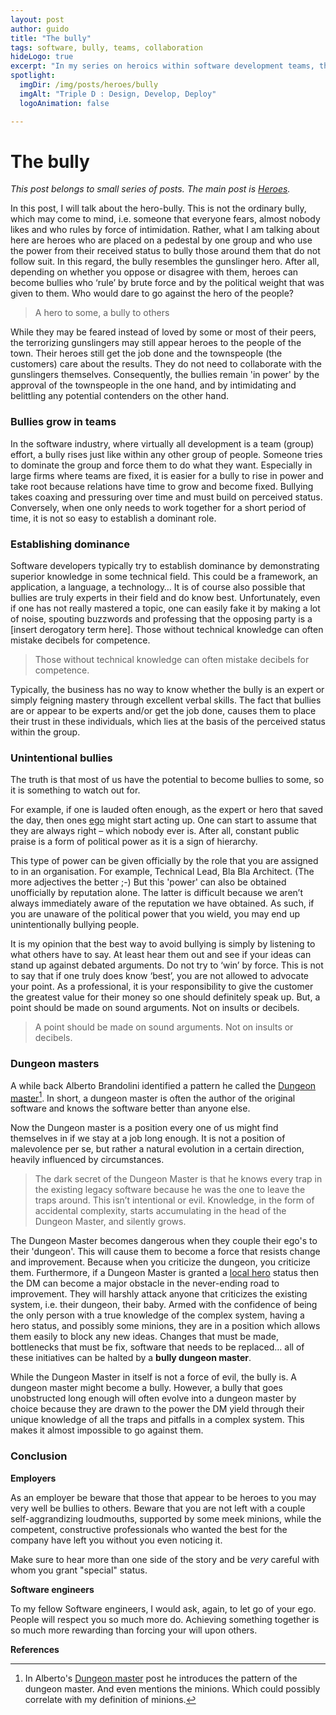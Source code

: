 ```yaml
---
layout: post
author: guido
title: "The bully"
tags: software, bully, teams, collaboration
hideLogo: true
excerpt: "In my series on heroics within software development teams, there is a type of 'hero' that I classify as the hero-bully. This is not the simple, ordinary bully, which may come to mind, who rules by force of intimidation. A hero-bully is someone placed on a pedestal by one group and who use the power from their received status to bully those around them that do not follow suit. This can even be completely unintentional!"
spotlight:
  imgDir: /img/posts/heroes/bully
  imgAlt: "Triple D : Design, Develop, Deploy"
  logoAnimation: false

---
```

# The bully

*This post belongs to small series of posts. The main post is [Heroes](/31/05/2018/Heroes/).* 

In this post, I will talk about the hero-bully. This is not the ordinary bully, which may come to mind, i.e. someone that everyone fears, almost nobody likes and who rules by force of intimidation. Rather, what I am talking about here are heroes who are placed on a pedestal by one group and who use the power from their received status to bully those around them that do not follow suit. In this regard, the bully resembles the gunslinger hero. After all, depending on whether you oppose or disagree with them, heroes can become bullies who ‘rule’ by brute force and by the political weight that was given to them. Who would dare to go against the hero of the people?

> A hero to some, a bully to others

While they may be feared instead of loved by some or most of their peers, the terrorizing gunslingers may still appear heroes to the people of the town. Their heroes still get the job done and the townspeople (the customers) care about the results. They do not need to collaborate with the gunslingers themselves. Consequently, the bullies remain 'in power' by the approval of the townspeople in the one hand, and by intimidating and belittling any potential contenders on the other hand.


### Bullies grow in teams

In the software industry, where virtually all development is a team (group) effort, a bully rises just like within any other group of people. Someone tries to dominate the group and force them to do what they want. Especially in large firms where teams are fixed, it is easier for a bully to rise in power and take root because relations have time to grow and become fixed. Bullying takes coaxing and pressuring over time and must build on perceived status. Conversely, when one only needs to work together for a short period of time, it is not so easy to establish a dominant role.

### Establishing dominance

Software developers typically try to establish dominance by demonstrating superior knowledge in some technical field. This could be a framework, an application, a language, a technology… It is of course also possible that bullies are truly experts in their field and do know best. Unfortunately, even if one has not really mastered a topic, one can easily fake it by making a lot of noise, spouting buzzwords and professing that the opposing party is a [insert derogatory term here]. Those without technical knowledge can often mistake decibels for competence. 

> Those without technical knowledge can often mistake decibels for competence. 

Typically, the business has no way to know whether the bully is an expert or simply feigning mastery through excellent verbal skills. The fact that bullies are or appear to be experts and/or get the job done, causes them to place their trust in these individuals, which lies at the basis of the perceived status within the group.

### Unintentional bullies

The truth is that most of us have the potential to become bullies to some, so it is something to watch out for.

For example, if one is lauded often enough, as the expert or hero that saved the day, then ones [ego](/26/06/2018/LocalHero##ego)  might start acting up. One can start to assume that they are always right – which nobody ever is. After all, constant public praise is a form of political power as it is a sign of hierarchy.

This type of power can be given officially by the role that you are assigned to in an organisation. For example, Technical Lead, Bla Bla Architect. (The more adjectives the better ;-)  But this 'power' can also be obtained unofficially by reputation alone. The latter is difficult because we aren’t always immediately aware of the reputation we have obtained. As such, if you are unaware of the political power that you wield, you may end up unintentionally bullying people.

It is my opinion that the best way to avoid bullying is simply by listening to what others have to say. At least hear them out and see if your ideas can stand up against debated arguments. Do not try to ‘win’ by force. This is not to say that if one truly does know ‘best’, you are not allowed to advocate your point. As a professional, it is your responsibility to give the customer the greatest value for their money so one should definitely speak up. But, a point should be made on sound arguments. Not on insults or decibels.

>A point should be made on sound arguments. Not on insults or decibels.

### Dungeon masters

A while back Alberto Brandolini identified a pattern he called the [Dungeon master](https://medium.com/@ziobrando/the-rise-and-fall-of-the-dungeon-master-c2d511eed12f)[^dungeon]. In short, a dungeon master is often the author of the original software and knows the software better than anyone else. 

Now the Dungeon master is a position every one of us might find themselves in if we stay at a job long enough. It is not a position of malevolence per se, but rather a natural evolution in a certain direction, heavily influenced by circumstances.
 
> The dark secret of the Dungeon Master is that he knows every trap in the existing legacy software because he was the one to leave the traps around. This isn’t intentional or evil. Knowledge, in the form of accidental complexity, starts accumulating in the head of the Dungeon Master, and silently grows.

The Dungeon Master becomes dangerous when they couple their ego's to their 'dungeon'. This will cause them to become a force that resists change and improvement. Because when you criticize the dungeon, you criticize them. Furthermore, if a Dungeon Master is granted a [local hero](/26/06/2018/LocalHero/) status then the DM can become a major obstacle in the never-ending road to improvement. They will harshly attack anyone that criticizes the existing system, i.e. their dungeon, their baby. Armed with the confidence of being the only person with a true knowledge of the complex system, having a hero status, and possibly some minions, they are in a position which allows them easily to block any new ideas. Changes that must be made, bottlenecks that must be fix, software that needs to be replaced… all of these initiatives can be halted by a **bully dungeon master**.

While the Dungeon Master in itself is not a force of evil, the bully is. A dungeon master might become a bully. However, a bully that goes unobstructed long enough will often evolve into a dungeon master by choice because they are drawn to the power the DM yield through their unique knowledge of all the traps and pitfalls in a complex system. This makes it almost impossible to go against them.

### Conclusion

**Employers**

As an employer be beware that those that appear to be heroes to you may very well be bullies to others. Beware that you are not left with a couple self-aggrandizing loudmouths, supported by some meek minions, while the competent, constructive professionals who wanted the best for the company have left you without you even noticing it. 

Make sure to hear more than one side of the story and be *very* careful with whom you grant "special" status. 

**Software engineers**

To my fellow Software engineers, I would ask, again, to let go of your ego. People will respect you so much more do. Achieving something together is so much more rewarding than forcing your will upon others.  

**References**

[^dungeon]: In Alberto's [Dungeon master](https://medium.com/@ziobrando/the-rise-and-fall-of-the-dungeon-master-c2d511eed12f) post he introduces the pattern of the dungeon master. And even mentions the minions. Which could possibly correlate with my definition of minions.




